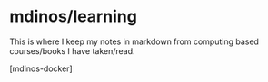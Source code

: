 # mdinos/learning

This is where I keep my notes in markdown from computing based courses/books I have taken/read.

[mdinos-docker]
